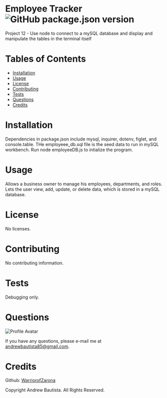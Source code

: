 
# Employee Tracker ![GitHub package.json version](https://img.shields.io/github/package-json/v/WarriorofZarona/Good-README-Generator)
Project 12 - Use node to connect to a mySQL database and display and manipulate the tables in the terminal itself

# Tables of Contents
* [Installation](#installation)
* [Usage](#usage)
* [License](#license)
* [Contributing](#contributing)
* [Tests](#tests)
* [Questions](#questions)
* [Credits](#credits)

# Installation
Dependencies in package.json include mysql, inquirer, dotenv, figlet, and console.table. THe employeee_db.sql file is the seed data to run in mySQL workbench. Run node employeeDB.js to intialize the program.

# Usage
Allows a business owner to manage his employees, departments, and roles. Lets the user view, add, update, or delete data, which is stored in a mySQL database.

# License
No licenses.



# Contributing
No contributing information.

# Tests
Debugging only.

# Questions
![Profile Avatar](https://avatars0.githubusercontent.com/u/56315576?v=4)

If you have any questions, please e-mail me at andrewbautista85@gmail.com.


# Credits

Github: [WarriorofZarona](undefined)


Copyright Andrew Bautista. All Rights Reserved.


